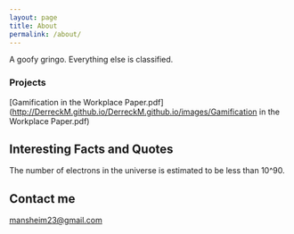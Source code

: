 ```yaml
---
layout: page
title: About
permalink: /about/
---
```


A goofy gringo.  Everything else is classified.

### Projects
[Gamification in the Workplace Paper.pdf](http://DerreckM.github.io/DerreckM.github.io/images/Gamification in the Workplace Paper.pdf)

## Interesting Facts and Quotes
The number of electrons in the universe is estimated to be less than 10^90.

## Contact me

[mansheim23@gmail.com](mailto:mansheim23@gmail.com)
